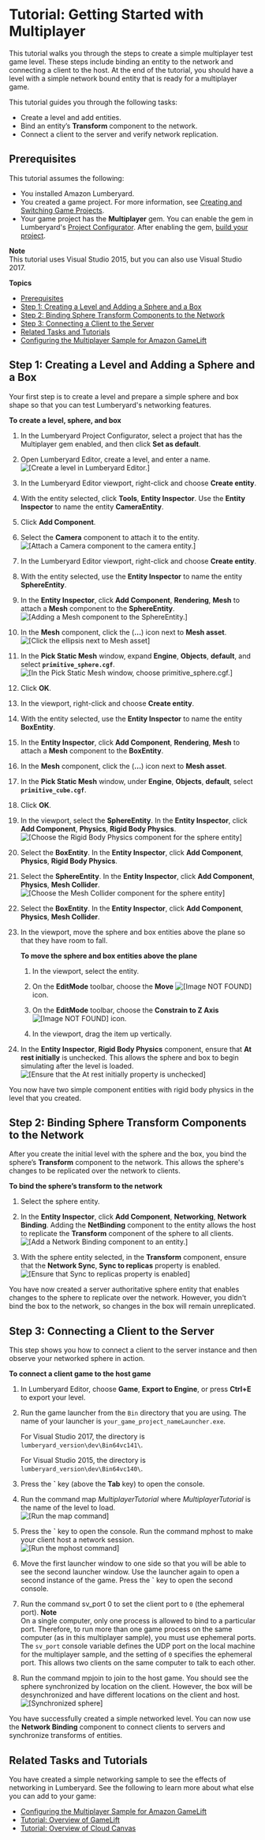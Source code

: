 # Tutorial: Getting Started with Multiplayer<a name="network-multiplayer-gs"></a>

This tutorial walks you through the steps to create a simple multiplayer test game level\. These steps include binding an entity to the network and connecting a client to the host\. At the end of the tutorial, you should have a level with a simple network bound entity that is ready for a multiplayer game\.

This tutorial guides you through the following tasks:
+ Create a level and add entities\.
+ Bind an entity’s **Transform** component to the network\.
+ Connect a client to the server and verify network replication\.

## Prerequisites<a name="network-multiplayer-gs-prerequisites"></a>

This tutorial assumes the following:
+ You installed Amazon Lumberyard\.
+ You created a game project\. For more information, see [Creating and Switching Game Projects](configurator-projects.md)\.
+ Your game project has the **Multiplayer** gem\. You can enable the gem in Lumberyard's [Project Configurator](configurator-intro.md)\. After enabling the gem, [build your project](building-your-lumberyard-game-project.md)\.

**Note**  
This tutorial uses Visual Studio 2015, but you can also use Visual Studio 2017\. 

**Topics**
+ [Prerequisites](#network-multiplayer-gs-prerequisites)
+ [Step 1: Creating a Level and Adding a Sphere and a Box](#network-multiplayer-gs-step-1-create-a-level-and-add-a-sphere-and-a-cube)
+ [Step 2: Binding Sphere Transform Components to the Network](#network-multiplayer-gs-step-2-binding-sphere-transform-components-to-the-network)
+ [Step 3: Connecting a Client to the Server](#network-multiplayer-gs-step-3-connect-a-client-to-the-server)
+ [Related Tasks and Tutorials](#network-multiplayer-gs-related-tasks-and-tutorials)
+ [Configuring the Multiplayer Sample for Amazon GameLift](network-multiplayer-gs-gamelift.md)

## Step 1: Creating a Level and Adding a Sphere and a Box<a name="network-multiplayer-gs-step-1-create-a-level-and-add-a-sphere-and-a-cube"></a>

Your first step is to create a level and prepare a simple sphere and box shape so that you can test Lumberyard's networking features\.

**To create a level, sphere, and box**

1. In the Lumberyard Project Configurator, select a project that has the Multiplayer gem enabled, and then click **Set as default**\.

1. Open Lumberyard Editor, create a level, and enter a name\.  
![\[Create a level in Lumberyard Editor.\]](http://docs.aws.amazon.com/lumberyard/latest/userguide/images/network-multiplayer-gs-1.png)

1. In the Lumberyard Editor viewport, right\-click and choose **Create entity**\.

1. With the entity selected, click **Tools**, **Entity Inspector**\. Use the **Entity Inspector** to name the entity **CameraEntity**\.

1. Click **Add Component**\.

1. Select the **Camera** component to attach it to the entity\.  
![\[Attach a Camera component to the camera entity.\]](http://docs.aws.amazon.com/lumberyard/latest/userguide/images/network-multiplayer-gs-2.png)

1. In the Lumberyard Editor viewport, right\-click and choose **Create entity**\.

1. With the entity selected, use the **Entity Inspector** to name the entity **SphereEntity**\.

1. In the **Entity Inspector**, click **Add Component**, **Rendering**, **Mesh** to attach a **Mesh** component to the **SphereEntity**\.  
![\[Adding a Mesh component to the SphereEntity.\]](http://docs.aws.amazon.com/lumberyard/latest/userguide/images/network-multiplayer-gs-3.png)

1. In the **Mesh** component, click the \(**…**\) icon next to **Mesh asset**\.  
![\[Click the ellipsis next to Mesh asset\]](http://docs.aws.amazon.com/lumberyard/latest/userguide/images/network-multiplayer-gs-4-mesh-asset-ellipsis.png)

1. In the **Pick Static Mesh** window, expand **Engine**, **Objects**, **default**, and select **`primitive_sphere.cgf`**\.  
![\[In the Pick Static Mesh window, choose primitive_sphere.cgf.\]](http://docs.aws.amazon.com/lumberyard/latest/userguide/images/network-multiplayer-gs-4-pick-static-mesh.png)

1. Click **OK**\.

1. In the viewport, right\-click and choose **Create entity**\.

1. With the entity selected, use the **Entity Inspector** to name the entity **BoxEntity**\.

1. In the **Entity Inspector**, click **Add Component**, **Rendering**, **Mesh** to attach a **Mesh** component to the **BoxEntity**\.

1. In the **Mesh** component, click the \(**…**\) icon next to **Mesh asset**\.

1. In the **Pick Static Mesh** window, under **Engine**, **Objects**, **default**, select **`primitive_cube.cgf`**\.

1. Click **OK**\.

1. In the viewport, select the **SphereEntity**\. In the **Entity Inspector**, click **Add Component**, **Physics**, **Rigid Body Physics**\.  
![\[Choose the Rigid Body Physics component for the sphere entity\]](http://docs.aws.amazon.com/lumberyard/latest/userguide/images/network-multiplayer-gs-sphere-entity-rigid-body-physics.png)

1. Select the **BoxEntity**\. In the **Entity Inspector**, click **Add Component**, **Physics**, **Rigid Body Physics**\.

1. Select the **SphereEntity**\. In the **Entity Inspector**, click **Add Component**, **Physics**, **Mesh Collider**\.  
![\[Choose the Mesh Collider component for the sphere entity\]](http://docs.aws.amazon.com/lumberyard/latest/userguide/images/network-multiplayer-gs-sphere-entity-mesh-collider.png)

1. Select the **BoxEntity**\. In the **Entity Inspector**, click **Add Component**, **Physics**, **Mesh Collider**\.

1. In the viewport, move the sphere and box entities above the plane so that they have room to fall\.

   **To move the sphere and box entities above the plane**

   1. In the viewport, select the entity\. 

   1. On the **EditMode** toolbar, choose the **Move** ![\[Image NOT FOUND\]](http://docs.aws.amazon.com/lumberyard/latest/userguide/images/network-multiplayer-gs-editmode-move-icon.png) icon\. 

   1. On the **EditMode** toolbar, choose the **Constrain to Z Axis** ![\[Image NOT FOUND\]](http://docs.aws.amazon.com/lumberyard/latest/userguide/images/network-multiplayer-gs-editmode-z-icon.png) icon\.

   1. In the viewport, drag the item up vertically\.

1. In the **Entity Inspector**, **Rigid Body Physics** component, ensure that **At rest initially** is unchecked\. This allows the sphere and box to begin simulating after the level is loaded\.  
![\[Ensure that the At rest initially property is unchecked\]](http://docs.aws.amazon.com/lumberyard/latest/userguide/images/network-multiplayer-gs-5.png)

You now have two simple component entities with rigid body physics in the level that you created\.

## Step 2: Binding Sphere Transform Components to the Network<a name="network-multiplayer-gs-step-2-binding-sphere-transform-components-to-the-network"></a>

After you create the initial level with the sphere and the box, you bind the sphere’s **Transform** component to the network\. This allows the sphere's changes to be replicated over the network to clients\. 

**To bind the sphere’s transform to the network**

1. Select the sphere entity\. 

1. In the **Entity Inspector**, click **Add Component**, **Networking**, **Network Binding**\. Adding the **NetBinding** component to the entity allows the host to replicate the **Transform** component of the sphere to all clients\.  
![\[Add a Network Binding component to an entity.\]](http://docs.aws.amazon.com/lumberyard/latest/userguide/images/network-multiplayer-gs-6.png)

1. With the sphere entity selected, in the **Transform** component, ensure that the **Network Sync**, **Sync to replicas** property is enabled\.  
![\[Ensure that Sync to replicas property is enabled\]](http://docs.aws.amazon.com/lumberyard/latest/userguide/images/network-multiplayer-gs-sync-to-replicas.png)

You have now created a server authoritative sphere entity that enables changes to the sphere to replicate over the network\. However, you didn't bind the box to the network, so changes in the box will remain unreplicated\.

## Step 3: Connecting a Client to the Server<a name="network-multiplayer-gs-step-3-connect-a-client-to-the-server"></a>

This step shows you how to connect a client to the server instance and then observe your networked sphere in action\.

**To connect a client game to the host game**

1. In Lumberyard Editor, choose **Game**, **Export to Engine**, or press **Ctrl\+E** to export your level\.

1. Run the game launcher from the `Bin` directory that you are using\. The name of your launcher is `your_game_project_nameLauncher.exe`\.

   For Visual Studio 2017, the directory is `lumberyard_version\dev\Bin64vc141\`\. 

   For Visual Studio 2015, the directory is `lumberyard_version\dev\Bin64vc140\`\. 

1. Press the **`** key \(above the **Tab** key\) to open the console\.

1. Run the command map *MultiplayerTutorial* where *MultiplayerTutorial* is the name of the level to load\.  
![\[Run the map command\]](http://docs.aws.amazon.com/lumberyard/latest/userguide/images/network-multiplayer-gs-7.png)

1. Press the **`** key to open the console\. Run the command mphost to make your client host a network session\.  
![\[Run the mphost command\]](http://docs.aws.amazon.com/lumberyard/latest/userguide/images/network-multiplayer-gs-8.png)

1. Move the first launcher window to one side so that you will be able to see the second launcher window\. Use the launcher again to open a second instance of the game\. Press the **`** key to open the second console\.

1. Run the command sv\_port 0 to set the client port to `0` \(the ephemeral port\)\.
**Note**  
On a single computer, only one process is allowed to bind to a particular port\. Therefore, to run more than one game process on the same computer \(as in this multiplayer sample\), you must use ephemeral ports\. The `sv_port` console variable defines the UDP port on the local machine for the multiplayer sample, and the setting of `0` specifies the ephemeral port\. This allows two clients on the same computer to talk to each other\.

1. Run the command mpjoin to join to the host game\. You should see the sphere synchronized by location on the client\. However, the box will be desynchronized and have different locations on the client and host\.  
![\[Synchronized sphere\]](http://docs.aws.amazon.com/lumberyard/latest/userguide/images/network-multiplayer-gs-9.png)

You have successfully created a simple networked level\. You can now use the **Network Binding** component to connect clients to servers and synchronize transforms of entities\.

## Related Tasks and Tutorials<a name="network-multiplayer-gs-related-tasks-and-tutorials"></a>

You have created a simple networking sample to see the effects of networking in Lumberyard\. See the following to learn more about what else you can add to your game:
+  [Configuring the Multiplayer Sample for Amazon GameLift](network-multiplayer-gs-gamelift.md) 
+ [Tutorial: Overview of GameLift](https://s3.amazonaws.com/gamedev-tutorials/Tutorials/GameLift-Overview_of_GameLift-(01)_Introduction_to_Amazon_GameLift.pdf)
+ [Tutorial: Overview of Cloud Canvas](https://s3.amazonaws.com/gamedev-tutorials/Tutorials/Cloud_Canvas-Overview_of_Cloud_Canvas-(01)_What_is_Cloud_Canvas.pdf)